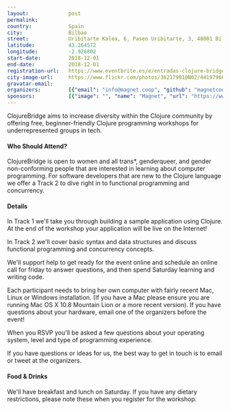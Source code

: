 ```yaml
---
layout:             post
permalink:          
country:            Spain
city:               Bilbao
street:             Uribitarte Kalea, 6, Paseo Uribitarte, 3, 48001 Bilbao, Vizcaya
latitude:           43.264572
longitude:          -2.926802
start-date:         2018-12-01
end-date:           2018-12-01
registration-url:   https://www.eventbrite.es/e/entradas-clojure-bridge-bilbao-50914127526?utm_campaign=new_event_email&utm_medium=email&utm_source=eb_email&utm_term=viewmyevent_button
city-image-url:     https://www.flickr.com/photos/36217981@N02/44197966201/in/photolist-2akC8w2-6nwDwy-ih7Mau-f9TuDM-bXfWze-k1G4p8-uFmxTg-tH9mTD-uDFyXw-dpqMqc-cVTBZd-jz3TYB-8w31AV-dK8Avu-eEBC9J-aNER7p-uDFyWu-dLvWQm-jWtWk6-cWy7xu-cutisL-9otEsi-9g3rnb-diqi59-i5N9ig-dkaLMJ-diqjcv-diqhRs-djbMyU-djbPsh-bPSYVa-diqjvR-dZVrF5-dZVrBw-dZPJYK-f9Rfw8-eccTRH-8hKSN8-dkaMvB-dkaNDN-d6PJKU-cZwcJ7-dkaMnk-7YtfFr-eBAu6p-dLvWL3-bwXmMA-dkaLDA-djbYkt-orDLLh
gravatar-email:     
organizers:         [{"email": "info@magnet.coop", "github": "magnetcoop", "name": "Magnet", "twitter": "magnetcoop"}]
sponsors:           [{"image": "", "name": "Magnet", "url": "https://www.magnet.coop/"}]
---
```


ClojureBridge aims to increase diversity within the Clojure community by offering free, beginner-friendly Clojure programming workshops for underrepresented groups in tech.

#### Who Should Attend?

ClojureBridge is open to women and all trans*, genderqueer, and gender non-conforming people that are interested in learning about computer programming. For software developers that are new to the Clojure language we offer a Track 2 to dive right in to functional programming and concurrency.

#### Details

In Track 1 we'll take you through building a sample application using Clojure. At the end of the workshop your application will be live on the Internet!

In Track 2 we'll cover basic syntax and data structures and discuss functional programming and concurrency concepts.

We'll support help to get ready for the event online and schedule an online call for friday to answer questions, and then spend Saturday learning and writing code.

Each participant needs to bring her own computer with fairly recent Mac, Linux or Windows installation. (If you have a Mac please ensure you are running Mac OS X 10.8 Mountain Lion or a more recent version). If you have questions about your hardware, email one of the organizers before the event!

When you RSVP you'll be asked a few questions about your operating system, level and type of programming experience.

If you have questions or ideas for us, the best way to get in touch is to email or tweet at the organizers.

#### Food & Drinks

We'll have breakfast and lunch on Saturday. If you have any dietary restrictions, please note these when you register for the workshop.
